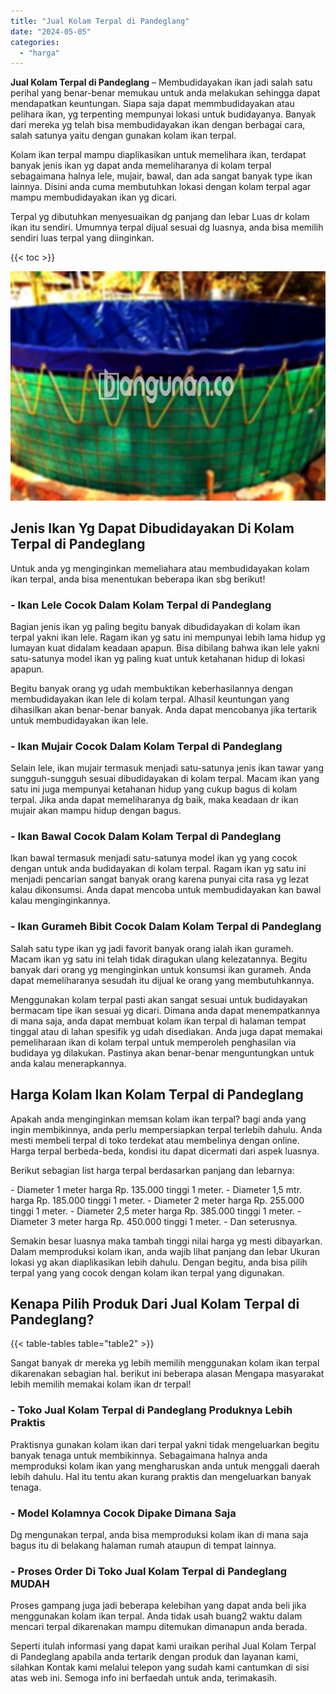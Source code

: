 ```yaml
---
title: "Jual Kolam Terpal di Pandeglang"
date: "2024-05-05"
categories: 
  - "harga"
---
```


**Jual Kolam Terpal di Pandeglang** – Membudidayakan ikan jadi salah satu perihal yang benar-benar memukau untuk anda melakukan sehingga dapat mendapatkan keuntungan. Siapa saja dapat memmbudidayakan atau pelihara ikan, yg terpenting mempunyai lokasi untuk budidayanya. Banyak dari mereka yg telah bisa membudidayakan ikan dengan berbagai cara, salah satunya yaitu dengan gunakan kolam ikan terpal.

Kolam ikan terpal mampu diaplikasikan untuk memelihara ikan, terdapat banyak jenis ikan yg dapat anda memeliharanya di kolam terpal sebagaimana halnya lele, mujair, bawal, dan ada sangat banyak type ikan lainnya. Disini anda cuma membutuhkan lokasi dengan kolam terpal agar mampu membudidayakan ikan yg dicari.

Terpal yg dibutuhkan menyesuaikan dg panjang dan lebar Luas dr kolam ikan itu sendiri. Umumnya terpal dijual sesuai dg luasnya, anda bisa memilih sendiri luas terpal yang diinginkan.

{{< toc >}}

![Jual Kolam Terpal di Pandeglang](/images/jual-kolam-terpal-58.png)

## Jenis Ikan Yg Dapat Dibudidayakan Di Kolam Terpal di Pandeglang

Untuk anda yg menginginkan memeliahara atau membudidayakan kolam ikan terpal, anda bisa menentukan beberapa ikan sbg berikut!

### \- Ikan Lele Cocok Dalam Kolam Terpal di Pandeglang

Bagian jenis ikan yg paling begitu banyak dibudidayakan di kolam ikan terpal yakni ikan lele. Ragam ikan yg satu ini mempunyai lebih lama hidup yg lumayan kuat didalam keadaan apapun. Bisa dibilang bahwa ikan lele yakni satu-satunya model ikan yg paling kuat untuk ketahanan hidup di lokasi apapun.

Begitu banyak orang yg udah membuktikan keberhasilannya dengan membudidayakan ikan lele di kolam terpal. Alhasil keuntungan yang dihasilkan akan benar-benar banyak. Anda dapat mencobanya jika tertarik untuk membudidayakan ikan lele.

### \- Ikan Mujair Cocok Dalam Kolam Terpal di Pandeglang

Selain lele, ikan mujair termasuk menjadi satu-satunya jenis ikan tawar yang sungguh-sungguh sesuai dibudidayakan di kolam terpal. Macam ikan yang satu ini juga mempunyai ketahanan hidup yang cukup bagus di kolam terpal. Jika anda dapat memeliharanya dg baik, maka keadaan dr ikan mujair akan mampu hidup dengan bagus.

### \- Ikan Bawal Cocok Dalam Kolam Terpal di Pandeglang

Ikan bawal termasuk menjadi satu-satunya model ikan yg yang cocok dengan untuk anda budidayakan di kolam terpal. Ragam ikan yg satu ini menjadi pencarian sangat banyak orang karena punyai cita rasa yg lezat kalau dikonsumsi. Anda dapat mencoba untuk membudidayakan kan bawal kalau menginginkannya.

### \- Ikan Gurameh Bibit Cocok Dalam Kolam Terpal di Pandeglang

Salah satu type ikan yg jadi favorit banyak orang ialah ikan gurameh. Macam ikan yg satu ini telah tidak diragukan ulang kelezatannya. Begitu banyak dari orang yg menginginkan untuk konsumsi ikan gurameh. Anda dapat memeliharanya sesudah itu dijual ke orang yang membutuhkannya.

Menggunakan kolam terpal pasti akan sangat sesuai untuk budidayakan bermacam tipe ikan sesuai yg dicari. Dimana anda dapat menempatkannya di mana saja, anda dapat membuat kolam ikan terpal di halaman tempat tinggal atau di lahan spesifik yg udah disediakan. Anda juga dapat memakai pemeliharaan ikan di kolam terpal untuk memperoleh penghasilan via budidaya yg dilakukan. Pastinya akan benar-benar menguntungkan untuk anda kalau menerapkannya.

## Harga Kolam Ikan Kolam Terpal di Pandeglang

Apakah anda menginginkan memsan kolam ikan terpal? bagi anda yang ingin membikinnya, anda perlu mempersiapkan terpal terlebih dahulu. Anda mesti membeli terpal di toko terdekat atau membelinya dengan online. Harga terpal berbeda-beda, kondisi itu dapat dicermati dari aspek luasnya.

Berikut sebagian list harga terpal berdasarkan panjang dan lebarnya:

\- Diameter 1 meter harga Rp. 135.000 tinggi 1 meter. - Diameter 1,5 mtr. harga Rp. 185.000 tinggi 1 meter. - Diameter 2 meter harga Rp. 255.000 tinggi 1 meter. - Diameter 2,5 meter harga Rp. 385.000 tinggi 1 meter. - Diameter 3 meter harga Rp. 450.000 tinggi 1 meter. - Dan seterusnya.

Semakin besar luasnya maka tambah tinggi nilai harga yg mesti dibayarkan. Dalam memproduksi kolam ikan, anda wajib lihat panjang dan lebar Ukuran lokasi yg akan diaplikasikan lebih dahulu. Dengan begitu, anda bisa pilih terpal yang yang cocok dengan kolam ikan terpal yang digunakan.

## Kenapa Pilih Produk Dari Jual Kolam Terpal di Pandeglang?

{{< table-tables table="table2" >}}

Sangat banyak dr mereka yg lebih memilih menggunakan kolam ikan terpal dikarenakan sebagian hal. berikut ini beberapa alasan Mengapa masyarakat lebih memilih memakai kolam ikan dr terpal!

### \- Toko Jual Kolam Terpal di Pandeglang Produknya Lebih Praktis

Praktisnya gunakan kolam ikan dari terpal yakni tidak mengeluarkan begitu banyak tenaga untuk membikinnya. Sebagaimana halnya anda memproduksi kolam ikan yang mengharuskan anda untuk menggali daerah lebih dahulu. Hal itu tentu akan kurang praktis dan mengeluarkan banyak tenaga.

### \- Model Kolamnya Cocok Dipake Dimana Saja

Dg mengunakan terpal, anda bisa memproduksi kolam ikan di mana saja bagus itu di belakang halaman rumah ataupun di tempat lainnya.

### \- Proses Order Di Toko Jual Kolam Terpal di Pandeglang MUDAH

Proses gampang juga jadi beberapa kelebihan yang dapat anda beli jika menggunakan kolam ikan terpal. Anda tidak usah buang2 waktu dalam mencari terpal dikarenakan mampu ditemukan dimanapun anda berada.

Seperti itulah informasi yang dapat kami uraikan perihal Jual Kolam Terpal di Pandeglang apabila anda tertarik dengan produk dan layanan kami, silahkan Kontak kami melalui telepon yang sudah kami cantumkan di sisi atas web ini. Semoga info ini berfaedah untuk anda, terimakasih.
